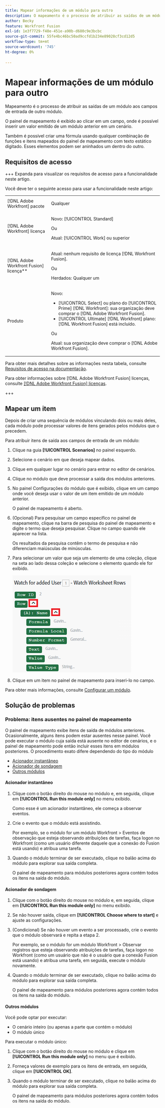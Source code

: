 ```yaml
---
title: Mapear informações de um módulo para outro
description: O mapeamento é o processo de atribuir as saídas de um módulo, estruturadas em itens, aos campos de entrada de outro módulo.
author: Becky
feature: Workfront Fusion
exl-id: 1e3f7729-f48e-451e-a90b-d680c9e3bcbc
source-git-commit: 55fe4bc46bc50ad9ccfd1b234e89028cf3cd12d5
workflow-type: tm+mt
source-wordcount: '745'
ht-degree: 0%

---
```


# Mapear informações de um módulo para outro

Mapeamento é o processo de atribuir as saídas de um módulo aos campos de entrada de outro módulo.

O painel de mapeamento é exibido ao clicar em um campo, onde é possível inserir um valor emitido de um módulo anterior em um cenário.

Também é possível criar uma fórmula usando qualquer combinação de funções e itens mapeados do painel de mapeamento com texto estático digitado. Esses elementos podem ser aninhados um dentro do outro.

## Requisitos de acesso

+++ Expanda para visualizar os requisitos de acesso para a funcionalidade neste artigo.

Você deve ter o seguinte acesso para usar a funcionalidade neste artigo:

<table style="table-layout:auto">
 <col> 
 <col> 
 <tbody> 
  <tr> 
   <td role="rowheader">[!DNL Adobe Workfront] pacote</td> 
   <td> <p>Qualquer</p> </td> 
  </tr> 
  <tr data-mc-conditions=""> 
   <td role="rowheader">[!DNL Adobe Workfront] licença</td> 
   <td> <p>Novo: [!UICONTROL Standard]</p><p>Ou</p><p>Atual: [!UICONTROL Work] ou superior</p> </td> 
  </tr> 
  <tr> 
   <td role="rowheader">[!DNL Adobe Workfront Fusion] licença**</td> 
   <td>
   <p>Atual: nenhum requisito de licença [!DNL Workfront Fusion].</p>
   <p>Ou</p>
   <p>Herdados: Qualquer um </p>
   </td> 
  </tr> 
  <tr> 
   <td role="rowheader">Produto</td> 
   <td>
   <p>Novo:</p> <ul><li>[!UICONTROL Select] ou plano do [!UICONTROL Prime] [!DNL Workfront]: sua organização deve comprar o [!DNL Adobe Workfront Fusion].</li><li>[!UICONTROL Ultimate] [!DNL Workfront] plano: [!DNL Workfront Fusion] está incluído.</li></ul>
   <p>Ou</p>
   <p>Atual: sua organização deve comprar o [!DNL Adobe Workfront Fusion].</p>
   </td> 
  </tr>
 </tbody> 
</table>

Para obter mais detalhes sobre as informações nesta tabela, consulte [Requisitos de acesso na documentação](/help/workfront-fusion/references/licenses-and-roles/access-level-requirements-in-documentation.md).

Para obter informações sobre [!DNL Adobe Workfront Fusion] licenças, consulte [[!DNL Adobe Workfront Fusion] licenças](/help/workfront-fusion/set-up-and-manage-workfront-fusion/licensing-operations-overview/license-automation-vs-integration.md).

+++

## Mapear um item

Depois de criar uma sequência de módulos vinculando dois ou mais deles, cada módulo pode processar valores de itens gerados pelos módulos que o precedem.

Para atribuir itens de saída aos campos de entrada de um módulo:

1. Clique na guia **[!UICONTROL Scenarios]** no painel esquerdo.
1. Selecione o cenário em que deseja mapear dados.
1. Clique em qualquer lugar no cenário para entrar no editor de cenários.
1. Clique no módulo que deve processar a saída dos módulos anteriores.
1. No painel Configurações do módulo que é exibido, clique em um campo onde você deseja usar o valor de um item emitido de um módulo anterior.

   O painel de mapeamento é aberto.

1. (Opcional) Para pesquisar um campo específico no painel de mapeamento, clique na barra de pesquisa do painel de mapeamento e digite o termo que deseja pesquisar. Clique no campo quando ele aparecer na lista.

   Os resultados da pesquisa contêm o termo de pesquisa e não diferenciam maiúsculas de minúsculas.
1. Para selecionar um valor que seja um elemento de uma coleção, clique na seta ao lado dessa coleção e selecione o elemento quando ele for exibido.

   ![Elemento de coleção](assets/collection-dropdown.png)

1. Clique em um item no painel de mapeamento para inseri-lo no campo.

Para obter mais informações, consulte [Configurar um módulo](/help/workfront-fusion/create-scenarios/add-modules/configure-a-modules-settings.md).


## Solução de problemas

### Problema: itens ausentes no painel de mapeamento

O painel de mapeamento exibe itens de saída de módulos anteriores. Ocasionalmente, alguns itens podem estar ausentes nesse painel. Você pode executar o módulo cuja saída está ausente no editor de cenários, e o painel de mapeamento pode então incluir esses itens em módulos posteriores. O procedimento exato difere dependendo do tipo do módulo

* [Acionador instantâneo](#instant-trigger)
* [Acionador de sondagem](#polling-trigger)
* [Outros módulos](#other-modules)

#### Acionador instantâneo

1. Clique com o botão direito do mouse no módulo e, em seguida, clique em **[!UICONTROL Run this module only]** no menu exibido.

   Como esse é um acionador instantâneo, ele começa a observar eventos.

1. Crie o evento que o módulo está assistindo.

   Por exemplo, se o módulo for um módulo Workfront > Eventos de observação que esteja observando atribuições de tarefas, faça logon no Workfront (como um usuário diferente daquele que a conexão do Fusion está usando) e atribua uma tarefa.

1. Quando o módulo terminar de ser executado, clique no balão acima do módulo para explorar sua saída completa.

   O painel de mapeamento para módulos posteriores agora contém todos os itens na saída do módulo.

#### Acionador de sondagem

1. Clique com o botão direito do mouse no módulo e, em seguida, clique em **[!UICONTROL Run this module only]** no menu exibido.
1. Se não houver saída, clique em **[!UICONTROL Choose where to start]** e ajuste as configurações.
1. (Condicional) Se não houver um evento a ser processado, crie o evento que o módulo observará e repita a etapa 2.

   Por exemplo, se o módulo for um módulo Workfront > Observar registros que esteja observando atribuições de tarefas, faça logon no Workfront (como um usuário que não é o usuário que a conexão Fusion está usando) e atribua uma tarefa, em seguida, execute o módulo novamente.

1. Quando o módulo terminar de ser executado, clique no balão acima do módulo para explorar sua saída completa.

   O painel de mapeamento para módulos posteriores agora contém todos os itens na saída do módulo.

#### Outros módulos

Você pode optar por executar:

* O cenário inteiro (ou apenas a parte que contém o módulo)
* O módulo único

Para executar o módulo único:

1. Clique com o botão direito do mouse no módulo e clique em **[!UICONTROL Run this module only]** no menu que é exibido.
1. Forneça valores de exemplo para os itens de entrada, em seguida, clique em **[!UICONTROL OK]**.
1. Quando o módulo terminar de ser executado, clique no balão acima do módulo para explorar sua saída completa.

   O painel de mapeamento para módulos posteriores agora contém todos os itens na saída do módulo.

